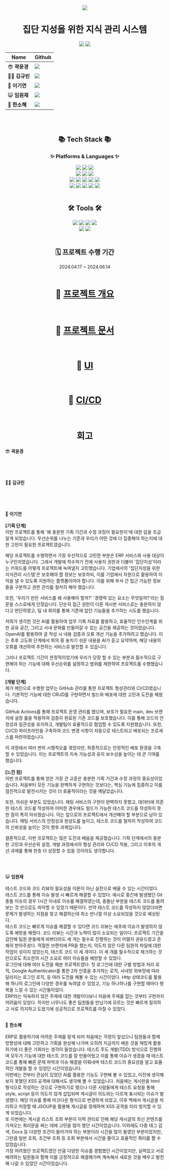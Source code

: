 <div align=center>
<img src="https://github.com/beyond-sw-camp/be04-fin-Triumers-KMS/blob/main/KMS-Front/src/assets/images/logo_header.png">

# 집단 지성을 위한 지식 관리 시스템
</div>



<div align=center>

<a href = "https://www.notion.so/3-Somebody-Help-2ec7b0b088ea424284a7039f3be6698d?pvs=4"><img src="https://img.shields.io/badge/-ffffff?style=social&logo=Notion&logoColor=black" /></a>
<a href = "https://github.com/orgs/Triumers/repositories"><img src="https://img.shields.io/badge/-181717?style=social&logo=GitHub&logoColor=black" /></a>
<br>


|   Name  | Github  |
|---------|---------|
| 😎 **곽윤경**  | [<img src="https://img.shields.io/badge/Github-181717?logo=Github">](https://github.com/noctesilente) |
| 😶‍🌫️ **김규린**  | [<img src="https://img.shields.io/badge/Github-181717?logo=Github">](https://github.com/kyulin-Kim) |
| 🎸 **이기연**  | [<img src="https://img.shields.io/badge/Github-181717?logo=Github">](https://github.com/Leegiyeon) |
| 😺 **임원재**  | [<img src="https://img.shields.io/badge/Github-181717?logo=Github">](https://github.com/moomint8) |
| 🐰 **한소혜**  | [<img src="https://img.shields.io/badge/Github-181717?logo=Github">](https://github.com/Sosohy) |


</div>

<br><br>

<div align=center>
	<h2>📚 Tech Stack 📚</h2>
	<h3>✨ Platforms & Languages ✨</h3>
</div>
<div align="center">
    <img src="https://img.shields.io/badge/OpenAI-412991?style=flat&logo=OpenAI&logoColor=white" />
    <img src="https://img.shields.io/badge/Deepl-412991?style=flat&logo=Deepl&logoColor=white" />
    <img src="https://img.shields.io/badge/GitHub Actions-2088FF?style=flat&logo=GitHub Actions&logoColor=white" />
    <br>
    <img src="https://img.shields.io/badge/Spring-6DB33F?style=flat&logo=Spring&logoColor=white" />
	<img src="https://img.shields.io/badge/SpringBoot-6DB33F?style=flat&logo=SpringBoot&logoColor=white" />
	<img src="https://img.shields.io/badge/Spring Security-6DB33F?style=flat&logo=Spring Security&logoColor=white" />
    <br>
    <img src="https://img.shields.io/badge/HTML5-E34F26?style=flat&logo=HTML5&logoColor=white" />
    <img src="https://img.shields.io/badge/CSS3-1572B6?style=flat&logo=CSS3&logoColor=white" />
    <img src="https://img.shields.io/badge/JavaScript-F7DF1E?style=flat&logo=CSS3&logoColor=white" />
    <img src="https://img.shields.io/badge/Vue.js-4FC08D?style=flat&logo=Vue.js&logoColor=white" />
    <img src="https://img.shields.io/badge/Java-007396?style=flat&logo=Conda-Forge&logoColor=white" />
    <br>
    <img src="https://img.shields.io/badge/Amazon Elastic Beanstalk-FF9900?style=flat&logo=Amazon ElasticBeanstalk&logoColor=white" />
    <img src="https://img.shields.io/badge/Amazon EC2-FF9900?style=flat&logo=Amazon EC2&logoColor=white" />
    <img src="https://img.shields.io/badge/Amazon Route53-FF9900?style=flat&logo=Amazon Route53&logoColor=white" />
    <img src="https://img.shields.io/badge/Amazon RDS-527FFF?style=flat&logo=Amazon RDS&logoColor=white" />
    <img src="https://img.shields.io/badge/MariaDB-003545?style=flat&logo=MariaDB&logoColor=white" />


</div>
<br>

<div align=center>
	<h2>🛠 Tools 🛠</h2>
</div>

<div align=center>
    <img src="https://img.shields.io/badge/GitHub-181717?style=flat&logo=GitHub&logoColor=white" />
    <img src="https://img.shields.io/badge/Notion-000000?style=flat&logo=Notion&logoColor=white" />
    <img src="https://img.shields.io/badge/Miro-050038?style=flat&logo=Miro&logoColor=white" />
    <img src="https://img.shields.io/badge/Figma-F24E1E?style=flat&logo=Figma&logoColor=white" />
    <br>
	<img src="https://img.shields.io/badge/IntelliJIDEA-000000.svg?style=flat&logo=intellij-idea&logoColor=white" />
    <img src="https://img.shields.io/badge/Visual Studio Code-007ACC.svg?style=flat&logo=Visual Studio Code&logoColor=white" />
	<br>
    
</div>

<br>

<div align=center>
<h2> 🗓️ 프로젝트 수행 기간 </h2>
2024.04.17 ~ 2024.06.14
</div>


<br>
<div align=center>

# 🔗 [프로젝트 개요](https://github.com/beyond-sw-camp/be04-fin-Triumers-KMS/wiki/1.-프로젝트-개요)

<br>

# 🔗 [프로젝트 문서](https://github.com/beyond-sw-camp/be04-fin-Triumers-KMS/wiki/2.-프로젝트-문서)

<br>

# 🔗 [UI](https://github.com/beyond-sw-camp/be04-fin-Triumers-KMS/wiki/3.-UI)

<br>

# 🔗 [CI/CD](https://github.com/beyond-sw-camp/be04-fin-Triumers-KMS/wiki/CI-CD)

<br>

# 회고
</div>




😎 **곽윤경** <br><br>

<br>
<br>

😶‍🌫️ **김규린**<br><br>

<br>
<br>

🎸 **이기연**<br><br>
**[기획 단계]**<br>
이번 프로젝트를 통해 '왜 충분한 기획 기간과 수정 과정이 필요한지'에 대한 답을 조금 알게 되었습니다. 우선순위를 나누는 기준과 우리가 어떤 것에 더 집중해야 하는지에 대한 고민이 필요한 프로젝트였습니다.

해당 프로젝트를 수행하면서 가장 우선적으로 고민한 부분은 ERP 서비스와 사용 대상이 누구인지였습니다. 그래서 개발에 착수하기 전에 사용자 권한과 더불어 '집단지성'이라는 키워드를 어떻게 프로젝트에 녹여낼지 고민했습니다. 기업에서의 '집단지성을 위한 지식관리 시스템'은 보호해야 할 정보는 보호하되, 이를 기업에서 자원으로 활용하여 이익을 낼 수 있도록 지원하는 플랫폼이어야 합니다. 이를 위해 부서 간 접근 가능한 정보들을 구분하고 권한 관리를 철저히 해야 했습니다.

또한, '우리가 만든 서비스를 왜 사용해야 할까?' '경쟁력 있는 요소는 무엇일까?'라는 질문을 스스로에게 던졌습니다. 단순히 접근 권한이 다른 게시판 서비스로는 충분하지 않다고 판단하였고, 팀 내 회의를 통해 기존에 없던 기능들을 추가하는 시도를 했습니다.

저희가 생각한 것은 AI를 활용하여 업무 기록 자료를 활용하고, 효율적인 인수인계를 위한 공유 공간, 그리고 사내 문화를 만들어갈 수 있는 공간을 제공하는 것이었습니다. OpenAI를 활용하여 글 작성 시 내용 검증과 오류 개선 기능을 추가하려고 했습니다. 이는 추후 고도화 단계에서 회의 중 놓치기 쉬운 내용을 AI가 듣고 요약하며, 해당 내용의 오류를 개선하여 추천하는 서비스로 발전할 수 있습니다.

그러나 프로젝트 기간이 한정적이었기에 우리가 당장 할 수 있는 부분과 필수적으로 구현해야 하는 기능에 대해 우선순위를 설정하고 범위를 제한하여 프로젝트를 수행했습니다.
<br><br>
**[개발 단계]**<br>
제가 메인으로 수행한 업무는 GitHub 관리를 통한 프로젝트 형상관리와 CI/CD였습니다. 기본적인 기능에 대한 CRUD를 구현하면서 빌드와 배포에 대한 고민과 도전을 해왔습니다.

GitHub Actions를 통해 프로젝트 운영 관리를 했으며, 보호가 필요한 main, dev 브랜치에 설정 룰을 적용하여 검증이 완료된 기존 코드를 보호했습니다. 이를 통해 코드의 안정성과 일관성을 유지하고, 개발팀이 효율적으로 협업할 수 있도록 지원했습니다. 또한, CI/CD 파이프라인을 구축하여 코드 변경 사항이 자동으로 테스트되고 배포되는 프로세스를 마련하였습니다.

이 과정에서 여러 번의 시행착오를 겪었지만, 최종적으로는 안정적인 배포 환경을 구축할 수 있었습니다. 이는 프로젝트의 지속 가능성과 유지 보수성을 높이는 데 큰 기여를 했습니다.
<br><br>
**[느낀 점]**<br>
이번 프로젝트를 통해 얻은 가장 큰 교훈은 충분한 기획 기간과 수정 과정의 중요성이었습니다. 처음부터 모든 기능을 완벽하게 구현하는 것보다는, 핵심 기능에 집중하고 이를 점진적으로 발전시키는 것이 더 효율적이라는 것을 깨달았습니다.

또한, 아쉬운 부분도 있었습니다. 채팅 서비스의 구현이 완벽하지 못했고, 데이터에 의존한 테스트 코드를 작성하여 어떠한 경우에도 빌드가 가능한 테스트 코드를 작성하지 못한 점이 특히 아쉬웠습니다. 이는 앞으로의 프로젝트에서 개선해야 할 부분으로 남아 있습니다. 채팅 서비스의 안정성과 완성도를 높이고, 테스트 코드를 철저히 작성하여 코드의 신뢰성을 높이는 것이 향후 과제입니다.

결론적으로, 이번 프로젝트는 많은 도전과 배움을 제공했습니다. 기획 단계에서의 충분한 고민과 우선순위 설정, 개발 과정에서의 형상 관리와 CI/CD 적용, 그리고 이후의 개선 과제를 통해 한층 더 성장할 수 있을 것이라도 생각합니다.


<br>
<br>

😺 **임원재**<br><br>
테스트 코드와 코드 리뷰의 필요성을 이론이 아닌 실전으로 배울 수 있는 시간이었다.<br>테스트 코드를 통해 이슈 발생 시 빠르게 해결할 수 있었다. 예시로 중간에 발생했던 Git 충돌 이슈의 경우 1시간 이내로 이슈를 해결하였는데, 충돌난 부분을 테스트 코드를 돌려보는 것 만으로도 파악할 수 있었기 때문이다. 만약 테스트 코드를 작성하지 않았더라면 문제가 발생하는 지점을 찾고 해결하는데 최소 반나절 이상 소요되었을 것으로 예상된다.<br>
테스트 코드는 빠르게 이슈를 해결할 수 있다면 코드 리뷰는 애초에 이슈가 발생하지 않도록 예방을 해줬다. 코드 리뷰는 시간과 노력이 많이 소요되는 일이다. 프로젝트 기간을 감안해 팀원 분들에게 바쁘더라도 세 개는 필수로 진행하는 것이 어떨지 권유드렸고 흔쾌히 받아주셨다. 적절한 브랜치에 PR을 했는지, 의도치 않은 다른 팀원의 파일에 대한 작업이 섞이지 않았는지, 테스트 코드 이 세 개이다. 이 세 개를 필수적으로 체크하는 것만으로도 최소한의 시간 소요로 여러 이슈들을 예방할 수 있었다.<br>
로그인에 대해 여러 도전을 해본 프로젝트였다. 첫 로그인에 대한 구별 방법과 처리 로직, Google Authenticator를 통한 2차 인증을 추가하는 로직, 사내망 외부망에 따라 달라지는 로그인 로직, 등 여러 도전을 해볼 수 있는 시간이었다. Http 상태코드를 활용해 하나의 로그인에 다양한 경우를 녹여낼 수 있었고, 기능 하나하나를 구현할 때마다 행복을 느낄 수 있는 시간들이었다.<br>
ERP라는 익숙하지 않은 주제에 대한 개발이다보니 처음에 주제를 잡는 것부터 구현까지 어려움이 있었다. 하지만 너무나도 좋은 팀원들을 만났기에 모르는 것은 빠르게 질의하고 서로 의지하고 도왔기에 성공적으로 프로젝트를 마칠 수 있었다.
<br>
<br>

🐰 **한소혜**<br><br>
ERP로 활용하기에 어려운 주제를 맡게 되어 처음에는 걱정이 앞섰으나 팀원들과 함께 방향성에 대해 고민하고 기획을 완성해 나가며 오히려 지금까지 배운 것을 재밌게 활용하기에 더 좋은 기회라는 생각이 들었습니다.
테스트 주도 개발(TDD) 방식으로 진행하며 모두가 기능에 대한 테스트 코드를 잘 만들어뒀고 이를 통해 이슈가 생겼을 때 테스트 코드를 통해 빠른 문제 파악과 이슈 해결을 이뤄내며 테스트 코드의 중요성을 알고 효율적인 개발을 할 수 있었던 시간이었습니다.<br>
이번에는 전부터 관심이 있었던 AI를 활용한 기능도 구현해 볼 수 있었고, 이전에 생각해 보지 못했던 XSS 공격에 대해서도 생각해 볼 수 있었습니다. 처음에는 게시판을 html 형식으로 작성하는 것으로 구현하기로 했으나 다른 사람들에게 테스트 요청을 통해 style, script 등이 의도치 않게 삽입되며 게시글이 의도와는 다르게 표시되는 이슈가 발생했다. 해당 이슈를 통해 마크다운 형식으로 변경하게 되었고, 이후 백에서 게시글을 처리하고 저장할 때 JSOUP을 활용해 게시글을 정제하며 XSS 공격을 미리 방지할 수 있게 되었습니다.<br>
또 이번에는 게시글 리스트 조회 부분이 이력 관리로 인해 해당 게시글의 최신 콘텐츠를 가져오는 쿼리문을 짜는 데에 고민을 많이 했던 시간이었습니다. 이외에도 다중 태그 검색, Docs 등 다양한 조건이 들어가야 하는 부분이라 시간을 많이 들였던 부분이었지만, 그만큼 일반 조회, 조건부 조회 등 조회 부분에서 시간을 줄이고 효율적인 쿼리를 짤 수 있었습니다.<br>
가장 어려웠던 프로젝트였던 만큼 다양한 이슈를 경험했던 시간이었지만, 실력있고 서로 배려하는 팀원들과 함께 이를 긍정적으로 해결해가며 계속해서 새로운 것을 배우고 발전해 나갈 수 있었던 시간이었습니다.
<br>


